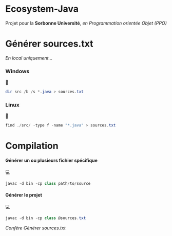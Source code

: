 # Ecosystem-Java
Projet pour la **Sorbonne Université**, *en Programmation orientée Objet (PPO)*

# Générer sources.txt
*En local uniquement...*

### Windows
:page_with_curl: 
```powershell
dir src /b /s *.java > sources.txt
```

### Linux
:page_with_curl: 
```powershell
find ./src/ -type f -name "*.java" > sources.txt
```

# Compilation
#### Générer un ou plusieurs fichier spécifique
:computer: 
```powershell
javac -d bin -cp class path/to/source
```

#### Générer le projet
:computer: 
```powershell
javac -d bin -cp class @sources.txt
```
*Confère Générer sources.txt*